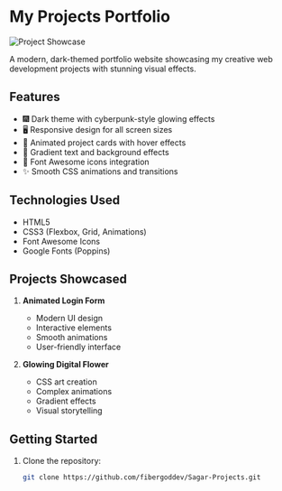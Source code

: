 # My Projects Portfolio

![Project Showcase](screenshot.png)

A modern, dark-themed portfolio website showcasing my creative web development projects with stunning visual effects.

## Features

- 🎆 Dark theme with cyberpunk-style glowing effects
- 🖥️ Responsive design for all screen sizes
- 🚀 Animated project cards with hover effects
- 🌈 Gradient text and background effects
- 📱 Font Awesome icons integration
- ✨ Smooth CSS animations and transitions

## Technologies Used

- HTML5
- CSS3 (Flexbox, Grid, Animations)
- Font Awesome Icons
- Google Fonts (Poppins)

## Projects Showcased

1. **Animated Login Form**
   - Modern UI design
   - Interactive elements
   - Smooth animations
   - User-friendly interface

2. **Glowing Digital Flower**
   - CSS art creation
   - Complex animations
   - Gradient effects
   - Visual storytelling

## Getting Started

1. Clone the repository:
   ```bash
   git clone https://github.com/fibergoddev/Sagar-Projects.git
